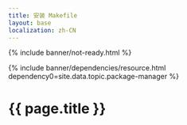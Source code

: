 ```yaml
---
title: 安装 Makefile
layout: base
localization: zh-CN
---
```


{% include banner/not-ready.html %}

{% include banner/dependencies/resource.html
    dependency0=site.data.topic.package-manager
%}

# {{ page.title }}
